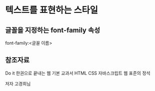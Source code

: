 텍스트를 표현하는 스타일
===


글꼴을 지정하는 font-family 속성
---

font-family:<글꼴 이름>


참조자료
--


Do it 한권으로 끝내는 웹 기본 교과서 HTML CSS 자바스크립트  웹 표준의 정석

저자 고경희님
